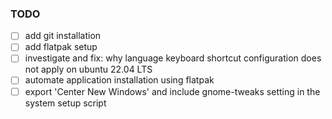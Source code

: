 ### TODO

- [ ] add git installation
- [ ] add flatpak setup
- [ ] investigate and fix: why language keyboard shortcut configuration does not apply on ubuntu 22.04 LTS
- [ ] automate application installation using flatpak
- [ ] export 'Center New Windows' and include gnome-tweaks setting in the system setup script

